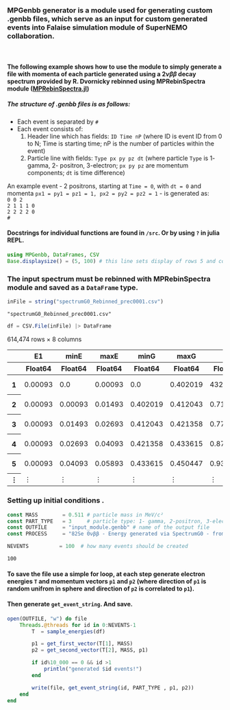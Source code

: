 ### MPGenbb generator is a module used for generating custom .genbb files, which serve as an input for custom generated events into Falaise simulation module of SuperNEMO collaboration. 
<br>

#### The following example shows how to use the module to simply generate a file with momenta of each particle generated using a $2\nu\beta\beta$ decay spectrum provided by R. Dvornicky rebinned using MPRebinSpectra module (<a href="https://github.com/Shoram444/MPRebinSpectra.jl">MPRebinSpectra.jl</a>)


##### The structure of .genbb files is as follows: 
+ Each event is separated by ``#``
+ Each event consists of:
    1. Header line which has fields: ``ID Time nP`` (where ID is event ID from 0 to N; Time is starting time; nP is the number of particles within the event)
    2. Particle line with fields: ``Type px py pz dt`` (where particle ``Type`` is 1- gamma, 2- positron, 3-electron; ``px py pz`` are momentum components; ``dt`` is time difference)

An example event - 2 positrons, starting at ``Time = 0``, with ``dt = 0`` and momenta ``px1 = py1 = pz1 = 1, px2 = py2 = pz2 = 1`` - is generated as:
<br>
``0 0 2 `` <br>
``2 1 1 1 0`` <br>
``2 2 2 2 0`` <br>
``#``

#### Docstrings for individual functions are found in ``/src``. Or by using ``?`` in julia REPL. 



```julia
using MPGenbb, DataFrames, CSV
Base.displaysize() = (5, 100) # this line sets display of rows 5 and cols 100
```

### The input spectrum must be rebinned with MPRebinSpectra module and saved as a ``DataFrame`` type.


```julia
inFile = string("spectrumG0_Rebinned_prec0001.csv")
```




    "spectrumG0_Rebinned_prec0001.csv"




```julia
df = CSV.File(inFile) |> DataFrame
```




<div class="data-frame"><p>614,474 rows × 8 columns</p><table class="data-frame"><thead><tr><th></th><th>E1</th><th>minE</th><th>maxE</th><th>minG</th><th>maxG</th><th>a</th><th>b</th><th>cdf</th></tr><tr><th></th><th title="Float64">Float64</th><th title="Float64">Float64</th><th title="Float64">Float64</th><th title="Float64">Float64</th><th title="Float64">Float64</th><th title="Float64">Float64</th><th title="Float64">Float64</th><th title="Float64">Float64</th></tr></thead><tbody><tr><th>1</th><td>0.00093</td><td>0.0</td><td>0.00093</td><td>0.0</td><td>0.402019</td><td>432.278</td><td>0.0</td><td>1.86939e-7</td></tr><tr><th>2</th><td>0.00093</td><td>0.00093</td><td>0.01493</td><td>0.402019</td><td>0.412043</td><td>0.716006</td><td>0.401353</td><td>5.88537e-6</td></tr><tr><th>3</th><td>0.00093</td><td>0.01493</td><td>0.02693</td><td>0.412043</td><td>0.421358</td><td>0.776314</td><td>0.400452</td><td>1.08858e-5</td></tr><tr><th>4</th><td>0.00093</td><td>0.02693</td><td>0.04093</td><td>0.421358</td><td>0.433615</td><td>0.875475</td><td>0.397782</td><td>1.68706e-5</td></tr><tr><th>5</th><td>0.00093</td><td>0.04093</td><td>0.05893</td><td>0.433615</td><td>0.450447</td><td>0.93513</td><td>0.39534</td><td>2.48272e-5</td></tr><tr><th>&vellip;</th><td>&vellip;</td><td>&vellip;</td><td>&vellip;</td><td>&vellip;</td><td>&vellip;</td><td>&vellip;</td><td>&vellip;</td><td>&vellip;</td></tr></tbody></table></div>



### Setting up initial conditions .


```julia
const MASS        = 0.511 # particle mass in MeV/c²
const PART_TYPE   = 3     # particle type: 1- gamma, 2-positron, 3-electron
const OUTFILE     = "input_module.genbb" # name of the output file
const PROCESS     = "82Se 0νββ - Energy generated via SpectrumG0 - from R. Dvornicky";
```


```julia
NEVENTS          = 100  # how many events should be created
```




    100



#### To save the file use a simple for loop, at each step generate electron energies ```T``` and momentum vectors ``p1`` and ``p2`` (where direction of ``p1`` is random unifrom in sphere and direction of ``p2`` is correlated to ``p1``). 
#### Then generate ``get_event_string``. And save.


```julia
open(OUTFILE, "w") do file
    Threads.@threads for id in 0:NEVENTS-1
        T  = sample_energies(df)

        p1 = get_first_vector(T[1], MASS)
        p2 = get_second_vector(T[2], MASS, p1)

        if id%10_000 == 0 && id >1
            println("generated $id events!")
        end

        write(file, get_event_string(id, PART_TYPE , p1, p2))
    end
end
```
